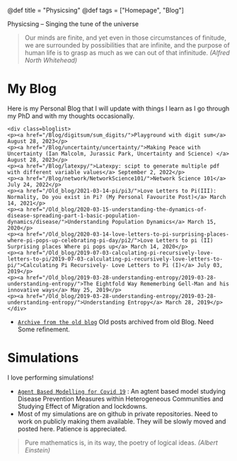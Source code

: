 @def title = "Physicsing"
@def tags = ["Homepage", "Blog"]

Physicsing – Singing the tune of the universe

> Our minds are finite, and yet even in those circumstances of finitude, we are surrounded by possibilities that are infinite, and the purpose of human life is to grasp as much as we can out of that infinitude. _(Alfred North Whitehead)_

# My Blog

Here is my Personal Blog that I will update with things I learn as I go through my PhD and with my thoughts occasionally.

~~~
<div class=bloglist>
<p><a href="/Blog/digitsum/sum_digits/">Playground with digit sum</a> August 28, 2023</p>
<p><a href="/Blog/uncertainty/uncertainty/">Making Peace with Uncertainty (Ian Malcolm, Jurassic Park, Uncertainty and Science) </a> August 28, 2023</p>
<p><a href="/Blog/latexpy/">Latexpy: scipt to generate multiple pdf with different variable values</a> September 2, 2022</p>
<p><a href="/Blog/network/NetworkScience101/">Network Science 101</a> July 24, 2022</p>
<p><a href="/Old_blog/2021-03-14-pi/pi3/">Love Letters to Pi(III): Normality, Do you exist in Pi? (My Personal Favourite Post)</a> March 14, 2021</p>
<p><a href="/Old_blog/2020-03-15-understanding-the-dynamics-of-disease-spreading-part-1-basic-population-dynamics/disease/">Understanding Population Dynamics</a> March 15, 2020</p>
<p><a href="/Old_blog/2020-03-14-love-letters-to-pi-surprising-places-where-pi-pops-up-celebrating-pi-day/pi2/">Love Letters to pi (II) Surprising places Where pi pops up</a> March 14, 2020</p>
<p><a href="/Old_blog/2019-07-03-calculating-pi-recursively-love-letters-to-pi/2019-07-03-calculating-pi-recursively-love-letters-to-pi/">Calculating Pi Recursively- Love Letters to Pi (I)</a> July 03, 2019</p>
<p><a href="/Old_blog/2019-03-28-understanding-entropy/2019-03-28-understanding-entropy/">The Eightfold Way Rememerbing Gell-Man and his innovative ways</a> May 25, 2019</p>
<p><a href="/Old_blog/2019-03-28-understanding-entropy/2019-03-28-understanding-entropy/">Understanding Entropy</a> March 28, 2019</p>
</div>
~~~

* [`Archive from the old blog`](/Old_blog/old_archive/) Old posts archived from old Blog. Need Some refinement.


# Simulations

I love performing simulations!


* [`Agent Based Modelling for Covid 19`](/ABM/) : An agtent based model studying Disease Prevention Measures within Heterogeneous Communities and Studying Effect of Migration and lockdowns. 
* Most of my simulations are on github in private repositories. Need to work on publicly making them available. They will be slowly moved and posted here. Patience is appreciated.

> Pure mathematics is, in its way, the poetry of logical ideas. _(Albert Einstein)_
